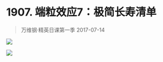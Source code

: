 # 1907. 端粒效应7：极简长寿清单
> 万维钢·精英日课第一季
2017-07-14

![](https://raw.githubusercontent.com/dalong0514/selfstudy/master/图片链接/万维钢/2019114.jpg)

![](https://raw.githubusercontent.com/dalong0514/selfstudy/master/图片链接/万维钢/2019115.jpg)